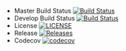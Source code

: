 - Master Build Status [![Build Status](https://travis-ci.com/callumzw/sem-cw.svg?branch=master)](https://travis-ci.com/callumzw/sem-cw)
- Develop Build Status [![Build Status](https://travis-ci.org/callumzw/sem-cw.svg?branch=develop)](https://travis-ci.org/callumzw/sem-cw)
- License [![LICENSE](https://img.shields.io/github/license/callumzw/sem-cw.svg?style=flat-square)](https://github.com/callumzw/sem-cw/blob/master/LICENSE)
- Release [![Releases](https://img.shields.io/github/release/callumzw/sem-cw/all.svg?style=flat-square)](https://github.com/callumzw/sem-cw/releases)
- Codecov [![codecov](https://codecov.io/gh/callumzw/sem-cw/branch/master/graph/badge.svg?token=9WBX5SY5PN)](https://codecov.io/gh/callumzw/sem-cw)